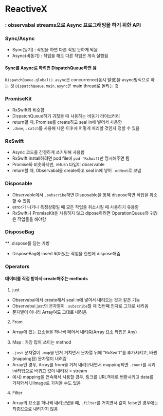 # ReactiveX
### : observabal streams으로 Async 프로그래밍을 하기 위한 API

### Sync/Async

- Sync(동기) : 작업을 하면 다른 작업 못하게 막음
- Async(비동기) : 작업을 해도 다른 작업은 계속 실행됨

#### Sync를 Async로 하려면 DispatchQueue하면 됨

`DispatchQueue.global().async`은 concurrence(동시 발생)을 async방식으로 하는 것
`DispatchQueue.main.async`은 main thread로 돌리는 것

### PromiseKit

- RxSwift와 비슷함
- DispatchQueue하기 귀찮을 때 사용하는 비동기 라이브러리
- return할 때, Promise를 create하고 seal in에 넣어서 사용함
- `.done`, `.catch`를 사용해 나온 이후에 어떻게 처리할 것인지 정할 수 있음

### RxSwift

- Async 코드를 간결하게 쓰기위해 사용함
- RxSwift install하려면 pod file에 `pod 'RxSwift`만 명시해주면 됨
- Promise와 비슷하지만, return 타입이 observable
- return할 때, Observabal을 create하고 seal in에 넣어 `.onNext`로 보냄

### Disposable

- Observable에서 `.subscribe`하면 Disposable을 통해 dispose하면 작업을 취소할 수 있음
- error가 나거나 특정상황일 때 모든 작업을 취소시킬 때 사용하기 유용함
- RxSwift나 PromiseKit을 사용하지 않고 dipose하려면 OperationQueue와 귀찮은 작업들을 해야함

### DisposeBag
**: dispose를 담는 가방

- DisposeBag에 insert 되어있는 작업을 한번에 dispose해줌

### Operators

#### 데이터를 직접 받아서 create해주는 methods

1. just

- Observabal에서 create해서 seal in에 넣어서 내려오는 것과 같은 기능
- Observabal.just의 문자열이 `.subscribe`할 때 첫번째 인자로 그대로 내려옴
- 문자열이 아니라 Array여도 그대로 내려옴

2. From

- Array에 있는 요소들을 하나씩 떼어서 내려줌(Array 요소 타입은 Any)

3. Map : 가장 많이 쓰이는 method

- `.just` 문자열이 `.map`을 먼저 거치면서 문자열 뒤에 "RxSwift"를 추가시키고, 바뀐(mapping된) 문자열이 내려감
- Array인 경우, Array를 from을 거쳐 내려보내면서 mapping되면 `.count`를 시켜 Int타입으로 바뀌고 값이 내려감 = stream
- 예시) mapping을 연속해서 사용할 경우, 링크를 URL객체로 변환시키고 data를 가져와서 UIImage로 가져올 수도 있음

4. Filter

- Array의 요소를 하나씩 내려보냈을 때, `.filter`를 거치면서 값이 false인 경우에는 최종값으로 내려가지 않음
